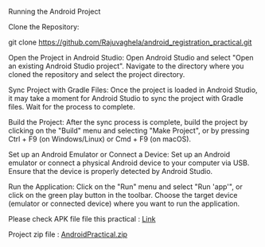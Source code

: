 Running the Android Project

Clone the Repository:


git clone https://github.com/Rajuvaghela/android_registration_practical.git

Open the Project in Android Studio:
Open Android Studio and select "Open an existing Android Studio project". Navigate to the directory where you cloned the repository and select the project directory.

Sync Project with Gradle Files:
Once the project is loaded in Android Studio, it may take a moment for Android Studio to sync the project with Gradle files. Wait for the process to complete.

Build the Project:
After the sync process is complete, build the project by clicking on the "Build" menu and selecting "Make Project", or by pressing Ctrl + F9 (on Windows/Linux) or Cmd + F9 (on macOS).

Set up an Android Emulator or Connect a Device:
Set up an Android emulator or connect a physical Android device to your computer via USB. Ensure that the device is properly detected by Android Studio.

Run the Application:
Click on the "Run" menu and select "Run 'app'", or click on the green play button in the toolbar. Choose the target device (emulator or connected device) where you want to run the application.

Please check APK file file this practical : [Link](https://putul.io/kDRCzczFR)

Project zip file : [AndroidPractical.zip](https://github.com/Rajuvaghela/android_registration_practical/files/15153245/AndroidPractical.zip)
